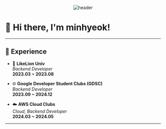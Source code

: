 <div align="center">
  
![header](https://capsule-render.vercel.app/api?type=venom&height=140&color=0:8080FF,100:98EdFF&text=Wel._.come&textBg=false&fontColor=000000&fontSize=80&descAlign=50&section=header&reversal=false)

</div>

# 👋 Hi there, I'm minhyeok!

---

## 🚀 Experience
- 🦁 **LikeLion Univ**  
  _Backend Developer_  
  **2023.03 ~ 2023.08**  

- 🌐 **Google Developer Student Clubs (GDSC)**  
  _Backend Developer_  
  **2023.09 ~ 2024.12**  

- ☁️ **AWS Cloud Clubs**  
  _Cloud, Backend Developer_  
  **2024.03 ~ 2024.05**  

---
